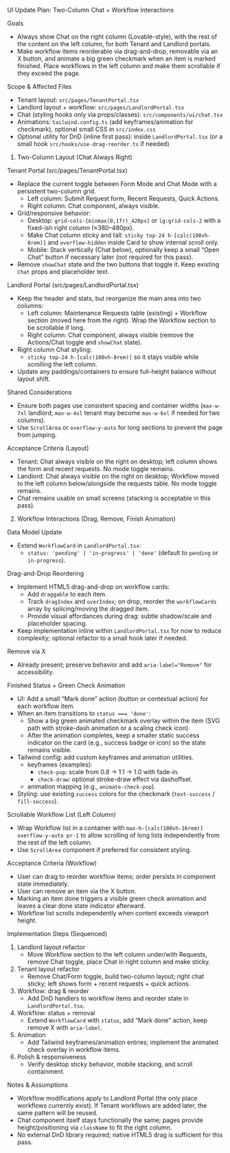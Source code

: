 UI Update Plan: Two-Column Chat + Workflow Interactions

Goals
- Always show Chat on the right column (Lovable-style), with the rest of the content on the left column, for both Tenant and Landlord portals.
- Make workflow items reorderable via drag-and-drop, removable via an X button, and animate a big green checkmark when an item is marked finished. Place workflows in the left column and make them scrollable if they exceed the page.

Scope & Affected Files
- Tenant layout: `src/pages/TenantPortal.tsx`
- Landlord layout + workflow: `src/pages/LandlordPortal.tsx`
- Chat (styling hooks only via props/classes): `src/components/ui/chat.tsx`
- Animations: `tailwind.config.ts` (add keyframes/animation for checkmark), optional small CSS in `src/index.css`
- Optional utility for DnD (inline first pass): inside `LandlordPortal.tsx` (or a small hook `src/hooks/use-drag-reorder.ts` if needed)

1) Two-Column Layout (Chat Always Right)

Tenant Portal (src/pages/TenantPortal.tsx)
- Replace the current toggle between Form Mode and Chat Mode with a persistent two-column grid.
  - Left column: Submit Request form, Recent Requests, Quick Actions.
  - Right column: Chat component, always visible.
- Grid/responsive behavior:
  - Desktop: `grid-cols-[minmax(0,1fr)_420px]` or `lg:grid-cols-2` with a fixed-ish right column (≈380–480px).
  - Make Chat column sticky and tall: `sticky top-24 h-[calc(100vh-8rem)]` and `overflow-hidden` inside Card to show internal scroll only.
  - Mobile: Stack vertically (Chat below), optionally keep a small “Open Chat” button if necessary later (not required for this pass).
- Remove `showChat` state and the two buttons that toggle it. Keep existing `Chat` props and placeholder text.

Landlord Portal (src/pages/LandlordPortal.tsx)
- Keep the header and stats, but reorganize the main area into two columns:
  - Left column: Maintenance Requests table (existing) + Workflow section (moved here from the right). Wrap the Workflow section to be scrollable if long.
  - Right column: Chat component, always visible (remove the Actions/Chat toggle and `showChat` state).
- Right column Chat styling:
  - `sticky top-24 h-[calc(100vh-8rem)]` so it stays visible while scrolling the left column.
- Update any paddings/containers to ensure full-height balance without layout shift.

Shared Considerations
- Ensure both pages use consistent spacing and container widths (`max-w-7xl` landlord; `max-w-4xl` tenant may become `max-w-6xl` if needed for two columns).
- Use `ScrollArea` or `overflow-y-auto` for long sections to prevent the page from jumping.

Acceptance Criteria (Layout)
- Tenant: Chat always visible on the right on desktop; left column shows the form and recent requests. No mode toggle remains.
- Landlord: Chat always visible on the right on desktop; Workflow moved to the left column below/alongside the requests table. No mode toggle remains.
- Chat remains usable on small screens (stacking is acceptable in this pass).

2) Workflow Interactions (Drag, Remove, Finish Animation)

Data Model Update
- Extend `WorkflowCard` in `LandlordPortal.tsx`:
  - `status: 'pending' | 'in-progress' | 'done'` (default to `pending` or `in-progress`).

Drag-and-Drop Reordering
- Implement HTML5 drag-and-drop on workflow cards:
  - Add `draggable` to each item.
  - Track `dragIndex` and `overIndex`; on drop, reorder the `workflowCards` array by splicing/moving the dragged item.
  - Provide visual affordances during drag: subtle shadow/scale and placeholder spacing.
- Keep implementation inline within `LandlordPortal.tsx` for now to reduce complexity; optional refactor to a small hook later if needed.

Remove via X
- Already present; preserve behavior and add `aria-label="Remove"` for accessibility.

Finished Status + Green Check Animation
- UI: Add a small “Mark done” action (button or contextual action) for each workflow item.
- When an item transitions to `status === 'done'`:
  - Show a big green animated checkmark overlay within the item (SVG path with stroke-dash animation or a scaling check icon).
  - After the animation completes, keep a smaller static success indicator on the card (e.g., success badge or icon) so the state remains visible.
- Tailwind config: add custom keyframes and animation utilities.
  - keyframes (examples):
    - `check-pop`: scale from 0.8 -> 1.1 -> 1.0 with fade-in.
    - `check-draw`: optional stroke-draw effect via dashoffset.
  - animation mapping (e.g., `animate-check-pop`).
- Styling: use existing `success` colors for the checkmark (`text-success` / `fill-success`).

Scrollable Workflow List (Left Column)
- Wrap Workflow list in a container with `max-h-[calc(100vh-16rem)] overflow-y-auto pr-1` to allow scrolling of long lists independently from the rest of the left column.
- Use `ScrollArea` component if preferred for consistent styling.

Acceptance Criteria (Workflow)
- User can drag to reorder workflow items; order persists in component state immediately.
- User can remove an item via the X button.
- Marking an item done triggers a visible green check animation and leaves a clear done state indicator afterward.
- Workflow list scrolls independently when content exceeds viewport height.

Implementation Steps (Sequenced)
1) Landlord layout refactor
   - Move Workflow section to the left column under/with Requests, remove Chat toggle, place Chat in right column and make sticky.
2) Tenant layout refactor
   - Remove Chat/Form toggle, build two-column layout; right chat sticky; left shows form + recent requests + quick actions.
3) Workflow: drag & reorder
   - Add DnD handlers to workflow items and reorder state in `LandlordPortal.tsx`.
4) Workflow: status + removal
   - Extend `WorkflowCard` with `status`, add “Mark done” action, keep remove X with `aria-label`.
5) Animation
   - Add Tailwind keyframes/animation entries; implement the animated check overlay in workflow items.
6) Polish & responsiveness
   - Verify desktop sticky behavior, mobile stacking, and scroll containment.

Notes & Assumptions
- Workflow modifications apply to Landlord Portal (the only place workflows currently exist). If Tenant workflows are added later, the same pattern will be reused.
- Chat component itself stays functionally the same; pages provide height/positioning via `className` to fit the right column.
- No external DnD library required; native HTML5 drag is sufficient for this pass.
